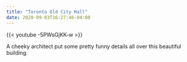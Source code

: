 ```yaml
---
title: "Toronto Old City Hall"
date: 2020-09-03T16:27:46-04:00
---
```


{{< youtube -5PWsGjKK-w >}}

A cheeky architect put some pretty funny details all over this beautiful building.

